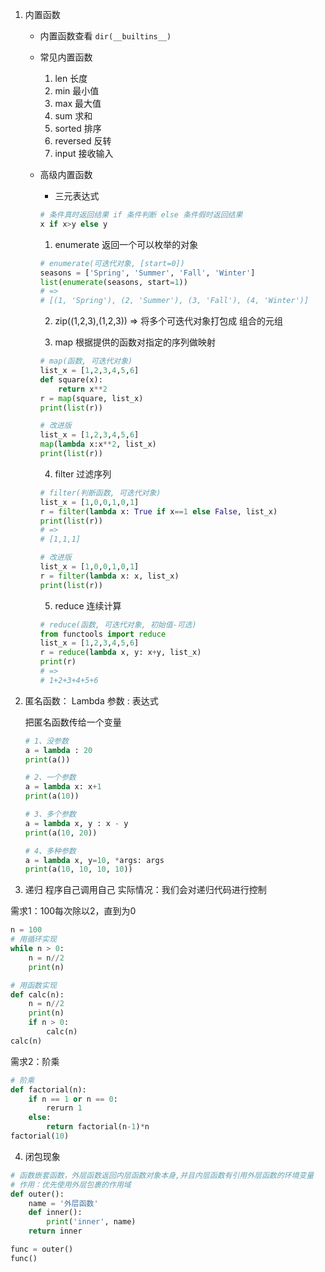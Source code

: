 1. 内置函数
    * 内置函数查看
    ```dir(__builtins__)```
    
    * 常见内置函数
        1. len 长度
        2. min 最小值
        3. max 最大值
        4. sum 求和
        5. sorted 排序
        6. reversed 反转
        7. input 接收输入
        
    * 高级内置函数
        
        * 三元表达式
        ```python
        # 条件真时返回结果 if 条件判断 else 条件假时返回结果
        x if x>y else y
        ```
        
        1. enumerate 返回一个可以枚举的对象
        ```python
        # enumerate(可迭代对象, [start=0])
        seasons = ['Spring', 'Summer', 'Fall', 'Winter']
        list(enumerate(seasons, start=1))
        # =>
        # [(1, 'Spring'), (2, 'Summer'), (3, 'Fall'), (4, 'Winter')]
        ```
        
        2. zip((1,2,3),(1,2,3)) => 将多个可迭代对象打包成 组合的元组

        3. map 根据提供的函数对指定的序列做映射
        ```python
        # map(函数, 可迭代对象)
        list_x = [1,2,3,4,5,6]
        def square(x):
            return x**2
        r = map(square, list_x)
        print(list(r))
        
        # 改进版
        list_x = [1,2,3,4,5,6]
        map(lambda x:x**2, list_x)
        print(list(r))
        ```
        4. filter 过滤序列
        ```python
        # filter(判断函数, 可迭代对象)
        list_x = [1,0,0,1,0,1]
        r = filter(lambda x: True if x==1 else False, list_x)
        print(list(r))
        # =>
        # [1,1,1]
        
        # 改进版
        list_x = [1,0,0,1,0,1]
        r = filter(lambda x: x, list_x)
        print(list(r))
        ```
        

        5. reduce 连续计算
        ```python
        # reduce(函数, 可迭代对象, 初始值-可选)
        from functools import reduce
        list_x = [1,2,3,4,5,6]
        r = reduce(lambda x, y: x+y, list_x)
        print(r)
        # =>
        # 1+2+3+4+5+6
        ```




2. 匿名函数：
    Lambda 参数 : 表达式
    
    把匿名函数传给一个变量
    ```python
    # 1、没参数
    a = lambda : 20
    print(a())
    
    # 2、一个参数
    a = lambda x: x+1
    print(a(10))
    
    # 3、多个参数
    a = lambda x, y : x - y
    print(a(10, 20))
    
    # 4、多种参数
    a = lambda x, y=10, *args: args
    print(a(10, 10, 10, 10))
    ```
  

3. 递归
    程序自己调用自己
    实际情况：我们会对递归代码进行控制

需求1：100每次除以2，直到为0

```python
n = 100
# 用循环实现
while n > 0:
    n = n//2
    print(n)

# 用函数实现
def calc(n):
    n = n//2
    print(n)
    if n > 0:
        calc(n)
calc(n)
```
需求2：阶乘
```python
# 阶乘
def factorial(n):
    if n == 1 or n == 0:
        rerurn 1
    else:
        return factorial(n-1)*n
factorial(10)
```


4. 闭包现象
    
```python
# 函数嵌套函数，外层函数返回内层函数对象本身,并且内层函数有引用外层函数的环境变量
# 作用：优先使用外层包裹的作用域
def outer():
    name = '外层函数'
    def inner():
        print('inner', name)
    return inner

func = outer()
func()
```